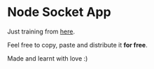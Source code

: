 # Node Socket App

Just training from [here](http://socket.io/get-started/chat/).

Feel free to copy, paste and distribute it **for free**.

Made and learnt with love :)